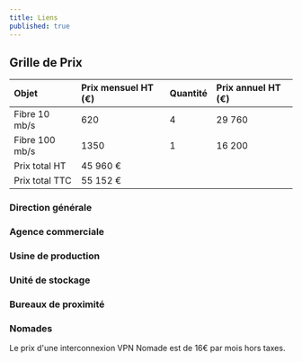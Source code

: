```yaml
---
title: Liens
published: true
---
```


## Grille de Prix

|  Objet  |  Prix mensuel HT (€)  |  Quantité  |  Prix annuel HT (€)  |
|  :-----          |  :-----          |  :-----          |  :-----          |
|  Fibre 10 mb/s |  620 |  4 |  29 760 |
|  Fibre 100 mb/s |  1350 |  1 |  16 200 |
|  Prix total HT |  45 960 € |
|  Prix total TTC |  55 152 € |

### Direction générale

### Agence commerciale

### Usine de production

### Unité de stockage

### Bureaux de proximité

### Nomades

Le prix d'une interconnexion VPN Nomade est de 16€ par mois hors taxes.
